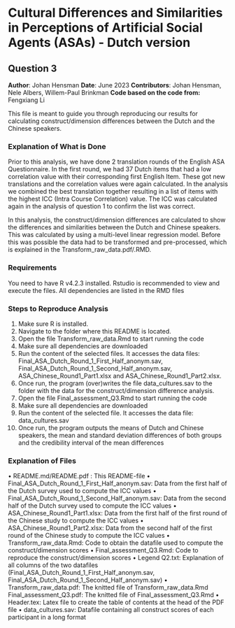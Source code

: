 # Cultural Differences and Similarities in Perceptions of Artificial Social Agents (ASAs) - Dutch version
## Question 3

**Author**:  Johan Hensman **Date**: June 2023
**Contributors**: Johan Hensman, Nele Albers, Willem-Paul Brinkman
**Code based on the code from:** Fengxiang Li

This file is meant to guide you through reproducing our results for calculating construct/dimension differences between the Dutch and the Chinese speakers.

### Explanation of What is Done
Prior to this analysis, we have done 2 translation rounds of the English ASA Questionnaire. In the first round, we had 37 Dutch items that had a low correlation value with their corresponding first English Item. These got new translations and the correlation values were again calculated. In the analysis we combined the best translation together resulting in a list of items with the highest ICC (Intra Course Correlation) value. The ICC was calculated again in the analysis of question 1 to confirm the list was correct. 

In this analysis, the construct/dimension differences are calculated to show the differences and similarities between the Dutch and Chinese speakers. This was calculated by using a multi-level linear regression model. Before this was possible the data had to be transformed and pre-processed, which is explained in the Transform_raw_data.pdf/.RMD.



### Requirements
You need to have R v4.2.3 installed. Rstudio is recommended to view and execute the files. All dependencies are listed in the RMD files

### Steps to Reproduce Analysis
1)	Make sure R is installed.
2)	Navigate to the folder where this README is located.
3)	Open the file Transform_raw_data.Rmd to start running the code
4)	Make sure all dependencies are downloaded
5)	Run the content of the selected files. It accesses the data files: Final_ASA_Dutch_Round_1_First_Half_anonym.sav, Final_ASA_Dutch_Round_1_Second_Half_anonym.sav,
ASA_Chinese_Round1_Part1.xlsx and ASA_Chinese_Round1_Part2.xlsx. 
6)	Once run, the program (over)writes the file data_cultures.sav to the folder with the data for the construct/dimension difference analysis.
7)	Open the file Final_assessment_Q3.Rmd to start running the code
8)	Make sure all dependencies are downloaded
9)	Run the content of the selected file. It accesses the data file: data_cultures.sav
10)	Once run, the program outputs the means of Dutch and Chinese speakers, the mean and standard deviation differences of both groups and the credibility interval of the mean differences



### Explanation of Files
•	README.md/README.pdf : This README-file
•	Final_ASA_Dutch_Round_1_First_Half_anonym.sav: Data from the first half of the Dutch  survey used to compute the ICC values
•	Final_ASA_Dutch_Round_1_Second_Half_anonym.sav: Data from the second half of the Dutch survey used to compute the ICC values
•	ASA_Chinese_Round1_Part1.xlsx: Data from the first half of the first round of the Chinese study to compute the ICC values
•	ASA_Chinese_Round1_Part2.xlsx: Data from the second half of the first round of the Chinese study to compute the ICC values
•	Transform_raw_data.Rmd: Code to obtain the datafile used to compute the construct/dimension scores
•	Final_assessment_Q3.Rmd: Code to reproduce the construct/dimension scores
•	Legend Q2.txt: Explanation of all columns of the two datafiles (Final_ASA_Dutch_Round_1_First_Half_anonym.sav, Final_ASA_Dutch_Round_1_Second_Half_anonym.sav) 
•	Transform_raw_data.pdf: The knitted file of Transform_raw_data.Rmd Final_assessment_Q3.pdf: The knitted file of Final_assessment_Q3.Rmd
•	Header.tex: Latex file to create the table of contents at the head of the PDF file
•	data_cultures.sav: Datafile containing all construct scores of each participant in a long format


